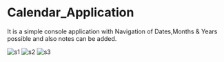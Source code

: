 # Calendar_Application

It is a simple console application with Navigation of 
Dates,Months & Years  possible and also notes can be added.

![s1](https://github.com/UmangDAVDA/Calendar_Application/assets/69191929/b546623e-5ca0-4c60-9864-f3cbcd9362da)
![s2](https://github.com/UmangDAVDA/Calendar_Application/assets/69191929/0e2631de-5c32-4965-a905-6a4f762b26f7)
![s3](https://github.com/UmangDAVDA/Calendar_Application/assets/69191929/03f2cb52-65b4-4e58-9f50-e700b6e8915d)
